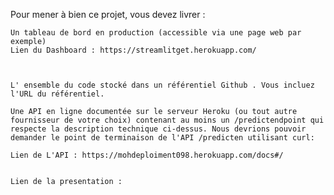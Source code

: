 Pour mener à bien ce projet, vous devez livrer :

    Un tableau de bord en production (accessible via une page web par exemple)
    Lien du Dashboard : https://streamlitget.herokuapp.com/



    L' ensemble du code stocké dans un référentiel Github . Vous incluez l'URL du référentiel.

    Une API en ligne documentée sur le serveur Heroku (ou tout autre fournisseur de votre choix) contenant au moins un /predictendpoint qui respecte la description technique ci-dessus. Nous devrions pouvoir demander le point de terminaison de l'API /predicten utilisant curl: 

    Lien de L'API : https://mohdeploiment098.herokuapp.com/docs#/


    Lien de la presentation : 
